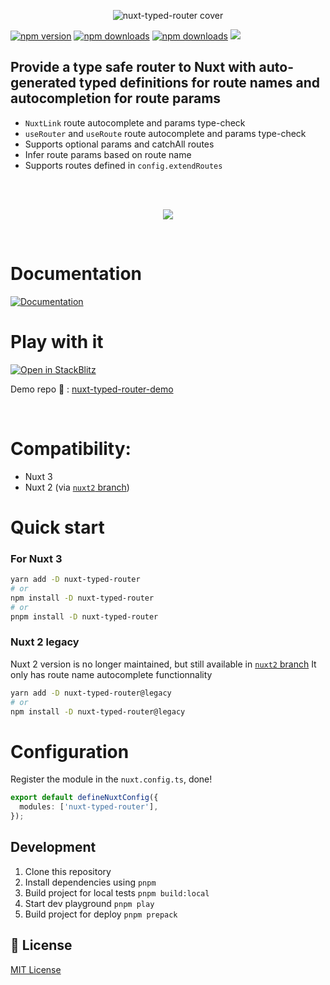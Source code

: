 

<p align="center">
  <img src="https://raw.githubusercontent.com/victorgarciaesgi/nuxt-typed-router/master/.github/images/cover.png" alt="nuxt-typed-router cover">
</p>


[npm-version-src]: https://img.shields.io/npm/v/nuxt-typed-router.svg
[npm-version-href]: https://www.npmjs.com/package/nuxt-typed-router
[npm-downloads-src]: https://img.shields.io/npm/dm/nuxt-typed-router.svg
[npm-total-downloads-src]: https://img.shields.io/npm/dt/nuxt-typed-router.svg
[npm-downloads-href]: https://www.npmjs.com/package/nuxt-typed-router

[![npm version][npm-version-src]][npm-version-href]
[![npm downloads][npm-downloads-src]][npm-downloads-href]
[![npm downloads][npm-total-downloads-src]][npm-downloads-href]
<img src='https://img.shields.io/npm/l/nuxt-typed-router.svg'>

## Provide a type safe router to Nuxt with auto-generated typed definitions for route names and autocompletion for route params

- `NuxtLink` route autocomplete and params type-check 
- `useRouter` and `useRoute`  route autocomplete and params type-check
- Supports optional params and catchAll routes
- Infer route params based on route name
- Supports routes defined in `config.extendRoutes`

<br/>

<br/>
<p align="center">
  <img src="https://github.com/victorgarciaesgi/nuxt-typed-router/blob/master/.github/images/nuxt-router.gif?raw=true"/>
</p>
<br/>


# Documentation

[![Documentation](https://github.com/victorgarciaesgi/nuxt-typed-router/blob/master/.github/images/redirectDoc.svg?raw=true)](https://nuxt-typed-router.vercel.app/)

# Play with it
[![Open in StackBlitz](https://developer.stackblitz.com/img/open_in_stackblitz.svg)](https://stackblitz.com/edit/github-7e4xvw?file=store/testRouter.ts)

Demo repo 🧪 : [nuxt-typed-router-demo](https://github.com/victorgarciaesgi/nuxt-typed-router-demo)

<br/>

# Compatibility:

- Nuxt 3
- Nuxt 2 (via [`nuxt2` branch](https://github.com/victorgarciaesgi/nuxt-typed-router/tree/nuxt2))



# Quick start

### For Nuxt 3

```bash
yarn add -D nuxt-typed-router
# or
npm install -D nuxt-typed-router
# or
pnpm install -D nuxt-typed-router
```

### Nuxt 2 legacy

Nuxt 2 version is no longer maintained, but still available in [`nuxt2` branch](https://github.com/victorgarciaesgi/nuxt-typed-router/tree/nuxt2)
It only has route name autocomplete functionnality

```bash
yarn add -D nuxt-typed-router@legacy
# or
npm install -D nuxt-typed-router@legacy
```

# Configuration
Register the module in the `nuxt.config.ts`, done!

```ts
export default defineNuxtConfig({
  modules: ['nuxt-typed-router'],
});
```


## Development

1. Clone this repository
2. Install dependencies using `pnpm`
3. Build project for local tests `pnpm build:local`
4. Start dev playground `pnpm play`
5. Build project for deploy `pnpm prepack`

## 📑 License

[MIT License](./LICENSE)
